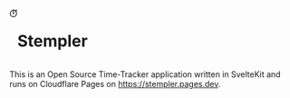 <div style="display: flex"><img src="static/logo.png" alt="logo" style="height: 1em; width: auto"><h1>Stempler</h1></div>

This is an Open Source Time-Tracker application written in SvelteKit and runs on Cloudflare Pages on https://stempler.pages.dev.
